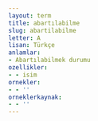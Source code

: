 ```yaml
---
layout: term
title: abartılabilme
slug: abartilabilme
letter: A
lisan: Türkçe
anlamlar:
- Abartılabilmek durumu
ozellikler:
- - isim
ornekler:
- - ''
orneklerkaynak:
- - ''
---
```

